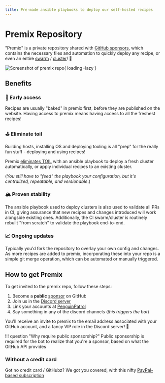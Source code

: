 ```yaml
---
title: Pre-made ansible playbooks to deploy our self-hosted recipes
---
```

# Premix Repository

"Premix" is a private repository shared with [GitHub sponsors](https://github.com/sponsors/funkypenguin), which contains the necessary files and automation to quickly deploy any recipe, or even an entire [swarm](/docker-swarm/) / [cluster](/kubernetes/)! :muscle:

![Screenshot of premix repo](/images/premix.png){ loading=lazy }

## Benefits

### 🎁 Early access

Recipes are usually "baked" in premix first, before they are published on the website. Having access to premix means having access to all the freshest recipes!

### ⛳️ Eliminate toil

Building hosts, installing OS and deploying tooling is all "prep" for the really fun stuff - deploying and using recipes! 

Premix [eliminates  TOIL](https://sre.google/sre-book/eliminating-toil/) with an ansible playbook to deploy a fresh cluster automatically, or apply individual recipes to an existing cluster. 

(*You still have to "feed" the playbook your configuration, but it's centralized, repeatable, and versionable*.)

### 🏔 Proven stability

The ansible playbook used to deploy clusters is also used to validate all PRs in CI, giving assurance that new recipes and changes introduced will work alongside existing ones. Additionally, the CI swarm/cluster is routinely rebuilt "from scratch" to validate the playbook end-to-end.

### 📈 Ongoing updates

Typically you'd fork the repository to overlay your own config and changes. As more recipes are added to premix, incorporating these into your repo is a simple git merge operation, which can be automated or manually triggered.

## How to get Premix

To get invited to the premix repo, follow these steps:

1. Become a **public** [sponsor](https://github.com/sponsors/funkypenguin) on GitHub
2. Join us in the [Discord server](http://chat.funkypenguin.co.nz)
3. Link your accounts at [PenguinPatrol](https://penguinpatrol.funkypenguin.co.nz)
4. Say something in any of the discord channels (*this triggers the bot*)

You'll receive an invite to premix to the email address associated with your GitHub account, and a fancy VIP role in the Discord server! 💪

!!! question "Why require public sponsorship?"
    Public sponsorship is required for the bot to realize that you're a sponsor, based on what the GitHub API provides

### Without a credit card

Got no credit card / GitHubz? We got you covered, with this nifty [PayPal-based subscription](https://www.paypal.com/webapps/billing/plans/subscribe?plan_id=P-95D29301K5084144PMKCWFEY)
